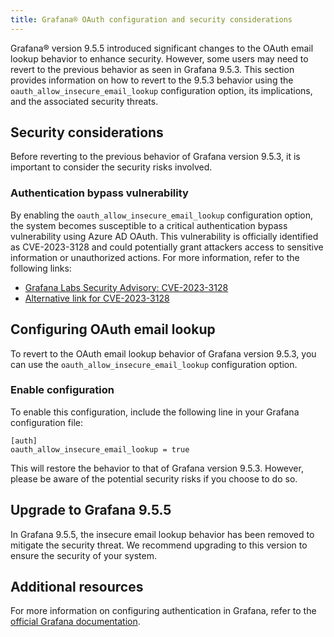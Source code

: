 ```yaml
---
title: Grafana® OAuth configuration and security considerations
---
```


Grafana® version 9.5.5 introduced significant changes to the OAuth email
lookup behavior to enhance security. However, some users may need to
revert to the previous behavior as seen in Grafana 9.5.3. This section
provides information on how to revert to the 9.5.3 behavior using the
`oauth_allow_insecure_email_lookup` configuration option, its
implications, and the associated security threats.

## Security considerations

Before reverting to the previous behavior of Grafana version 9.5.3, it
is important to consider the security risks involved.

### Authentication bypass vulnerability

By enabling the `oauth_allow_insecure_email_lookup` configuration
option, the system becomes susceptible to a critical authentication
bypass vulnerability using Azure AD OAuth. This vulnerability is
officially identified as CVE-2023-3128 and could potentially grant
attackers access to sensitive information or unauthorized actions. For
more information, refer to the following links:

-   [Grafana Labs Security Advisory:
    CVE-2023-3128](https://grafana.com/security/security-advisories/cve-2023-3128/)
-   [Alternative link for
    CVE-2023-3128](https://cve.report/CVE-2023-3128)

## Configuring OAuth email lookup

To revert to the OAuth email lookup behavior of Grafana version 9.5.3,
you can use the `oauth_allow_insecure_email_lookup` configuration
option.

### Enable configuration

To enable this configuration, include the following line in your Grafana
configuration file:

``` 
[auth]
oauth_allow_insecure_email_lookup = true
```

This will restore the behavior to that of Grafana version 9.5.3.
However, please be aware of the potential security risks if you choose
to do so.

## Upgrade to Grafana 9.5.5

In Grafana 9.5.5, the insecure email lookup behavior has been removed to
mitigate the security threat. We recommend upgrading to this version to
ensure the security of your system.

## Additional resources

For more information on configuring authentication in Grafana, refer to
the [official Grafana
documentation](https://grafana.com/docs/grafana/v9.5/setup-grafana/configure-security/configure-authentication/).
